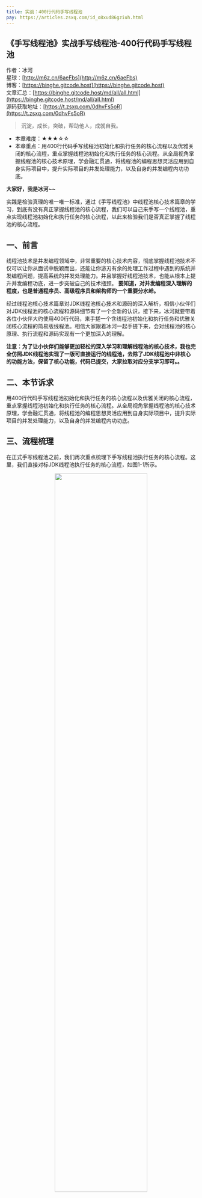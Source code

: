 ```yaml
---
title: 实战：400行代码手写线程池
pay: https://articles.zsxq.com/id_o8xud86gziuh.html
---
```


## 《手写线程池》实战手写线程池-400行代码手写线程池

作者：冰河
<br/>星球：[http://m6z.cn/6aeFbs](http://m6z.cn/6aeFbs)
<br/>博客：[https://binghe.gitcode.host](https://binghe.gitcode.host)
<br/>文章汇总：[https://binghe.gitcode.host/md/all/all.html](https://binghe.gitcode.host/md/all/all.html)
<br/>源码获取地址：[https://t.zsxq.com/0dhvFs5oR](https://t.zsxq.com/0dhvFs5oR)

> 沉淀，成长，突破，帮助他人，成就自我。

* 本章难度：★★★☆☆
* 本章重点：用400行代码手写线程池初始化和执行任务的核心流程以及优雅关闭的核心流程，重点掌握线程池初始化和执行任务的核心流程。从全局视角掌握线程池的核心技术原理，学会融汇贯通，将线程池的编程思想灵活应用到自身实际项目中，提升实际项目的并发处理能力，以及自身的并发编程内功功底。

**大家好，我是冰河~~**

实践是检验真理的唯一唯一标准，通过《手写线程池》中线程池核心技术篇章的学习，到底有没有真正掌握线程池的核心流程，我们可以自己来手写一个线程池，重点实现线程池初始化和执行任务的核心流程，以此来检验我们是否真正掌握了线程池的核心流程。

## 一、前言

线程池技术是并发编程领域中，非常重要的核心技术内容，彻底掌握线程池技术不仅可以让你从面试中脱颖而出，还能让你游刃有余的处理工作过程中遇到的系统并发编程问题，提高系统的并发处理能力。并且掌握好线程池技术，也能从根本上提升并发编程功底，进一步突破自己的技术瓶颈。 **要知道，对并发编程深入理解的程度，也是普通程序员、高级程序员和架构师的一个重要分水岭。**

经过线程池核心技术篇章对JDK线程池核心技术和源码的深入解析，相信小伙伴们对JDK线程池的核心流程和源码细节有了一个全新的认识，接下来，冰河就要带着各位小伙伴大约使用400行代码，来手搓一个含线程池初始化和执行任务和优雅关闭核心流程的简易版线程池。相信大家跟着冰河一起手搓下来，会对线程池的核心原理、执行流程和源码实现有一个更加深入的理解。

**注意：为了让小伙伴们能够更加轻松的深入学习和理解线程池的核心技术，我也完全仿照JDK线程池实现了一版可直接运行的线程池，去除了JDK线程池中非核心的功能方法，保留了核心功能，代码已提交，大家拉取对应分支学习即可。。**

## 二、本节诉求

用400行代码手写线程池初始化和执行任务的核心流程以及优雅关闭的核心流程，重点掌握线程池初始化和执行任务的核心流程。从全局视角掌握线程池的核心技术原理，学会融汇贯通，将线程池的编程思想灵活应用到自身实际项目中，提升实际项目的并发处理能力，以及自身的并发编程内功功底。

## 三、流程梳理

在正式手写线程池之前，我们再次重点梳理下手写线程池执行任务的核心流程。这里，我们直接对标JDK线程池执行任务的核心流程，如图1-1所示。

<div align="center">
    <img src="https://binghe.gitcode.host/images/project/threadpool/2025-08-27-002.png?raw=true" width="70%">
    <br/>
</div>

当向线程池中提交任务时，线程池执行任务的流程如下所示。

（1）向线程池提交任务时，首先会判断线程池中的线程数是否已经达到corePoolSize，如果线程池中的线程数未达到corePoolSize，则直接创建新线程执行任务。否则，进入步骤（2）。

（2）判断线程池中的工作队列是否已满，如果线程池中的工作队列未满，则将任务添加到队列中等待执行。否则，进入步骤（3）。

（3）判断线程池中的线程数是否已经达到maximumPoolSize，如果线程池中的线程数未达到maximumPoolSize，则直接创建新线程执行任务。否则，进入步骤（4）。

（4）执行拒绝策略。

梳理清楚执行流程后，接下来，我们就要开始编码实现了。

## 四、编码实现

这里，我们会从自定义异常、自定义队列、自定义拒绝策略和自定义线程池等几个角度带着大家一步步手写和实现一个简易版的线程池。

### 4.1 实现自定义异常

自定义异常用来统一封装手写线程池时对外抛出的异常。

源码详见：io.binghe.framework.plugin.concurrent.exception.ConcurrentException。

## 查看完整文章

加入[冰河技术](https://public.zsxq.com/groups/48848484411888.html)知识星球，解锁完整技术文章、小册、视频与完整代码